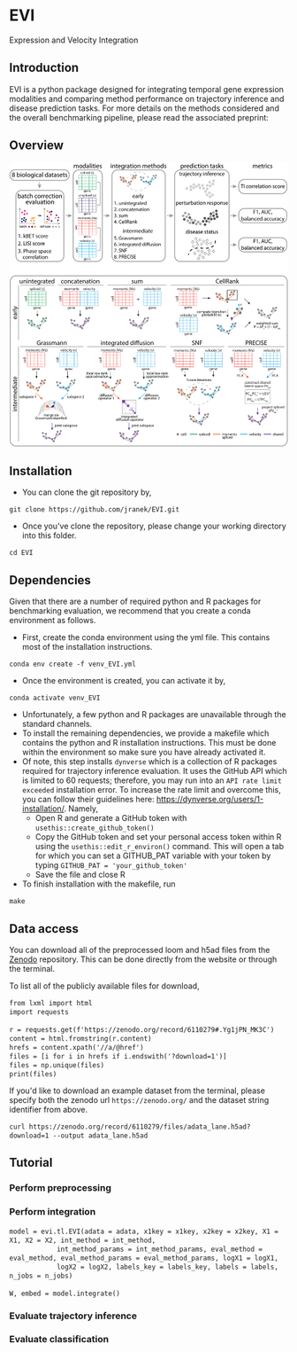 # EVI
Expression and Velocity Integration

## Introduction
EVI is a python package designed for integrating temporal gene expression modalities and comparing method performance on trajectory inference and disease prediction tasks. For more details on the methods considered and the overall benchmarking pipeline, please read the associated preprint:

## Overview
<p align="center">
  <img src="/doc/pipeline.png"/>
</p>

## Installation

* You can clone the git repository by, 

```
git clone https://github.com/jranek/EVI.git
```

* Once you've clone the repository, please change your working directory into this folder.

```
cd EVI
```

## Dependencies

Given that there are a number of required python and R packages for benchmarking evaluation, we recommend that you create a conda environment as follows. 

* First, create the conda environment using the yml file. This contains most of the installation instructions.

```
conda env create -f venv_EVI.yml
```

* Once the environment is created, you can activate it by,

```
conda activate venv_EVI
```

* Unfortunately, a few python and R packages are unavailable through the standard channels.
* To install the remaining dependencies, we provide a makefile which contains the python and R installation instructions. This must be done within the environment so make sure you have already activated it. 
* Of note, this step installs `dynverse` which is a collection of R packages required for trajectory inference evaluation. It uses the GitHub API which is limited to 60 requests; therefore, you may run into an `API rate limit exceeded` installation error. To increase the rate limit and overcome this, you can follow their guidelines here: https://dynverse.org/users/1-installation/. Namely, 
    * Open R and generate a GitHub token with `usethis::create_github_token()`
    * Copy the GitHub token and set your personal access token within R using the `usethis::edit_r_environ()` command. This will open a tab for which you can set a GITHUB_PAT variable with your token by typing `GITHUB_PAT = 'your_github_token'` 
    * Save the file and close R
* To finish installation with the makefile, run

```
make
```

## Data access
You can download all of the preprocessed loom and h5ad files from the [Zenodo](https://zenodo.org/record/6110279#.Yg1jPN_MK3C) repository. This can be done directly from the website or through the terminal. 

To list all of the publicly available files for download, 

```
from lxml import html
import requests

r = requests.get(f'https://zenodo.org/record/6110279#.Yg1jPN_MK3C')
content = html.fromstring(r.content)
hrefs = content.xpath('//a/@href')
files = [i for i in hrefs if i.endswith('?download=1')]
files = np.unique(files)
print(files)
```

If you'd like to download an example dataset from the terminal, please specify both the zenodo url `https://zenodo.org/` and the dataset string identifier from above. 

```
curl https://zenodo.org/record/6110279/files/adata_lane.h5ad?download=1 --output adata_lane.h5ad
```

## Tutorial

### Perform preprocessing

### Perform integration

```
model = evi.tl.EVI(adata = adata, x1key = x1key, x2key = x2key, X1 = X1, X2 = X2, int_method = int_method,
            int_method_params = int_method_params, eval_method = eval_method, eval_method_params = eval_method_params, logX1 = logX1,
            logX2 = logX2, labels_key = labels_key, labels = labels, n_jobs = n_jobs)

W, embed = model.integrate()
```

### Evaluate trajectory inference

### Evaluate classification 
